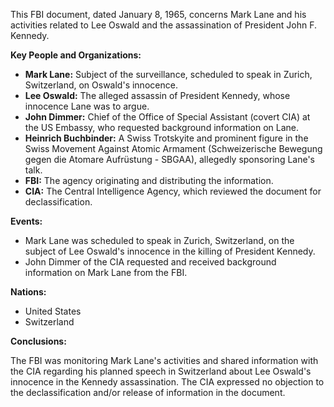 This FBI document, dated January 8, 1965, concerns Mark Lane and his activities related to Lee Oswald and the assassination of President John F. Kennedy.

**Key People and Organizations:**

*   **Mark Lane:** Subject of the surveillance, scheduled to speak in Zurich, Switzerland, on Oswald's innocence.
*   **Lee Oswald:** The alleged assassin of President Kennedy, whose innocence Lane was to argue.
*   **John Dimmer:** Chief of the Office of Special Assistant (covert CIA) at the US Embassy, who requested background information on Lane.
*   **Heinrich Buchbinder:** A Swiss Trotskyite and prominent figure in the Swiss Movement Against Atomic Armament (Schweizerische Bewegung gegen die Atomare Aufrüstung - SBGAA), allegedly sponsoring Lane's talk.
*   **FBI:** The agency originating and distributing the information.
*   **CIA:** The Central Intelligence Agency, which reviewed the document for declassification.

**Events:**

*   Mark Lane was scheduled to speak in Zurich, Switzerland, on the subject of Lee Oswald's innocence in the killing of President Kennedy.
*   John Dimmer of the CIA requested and received background information on Mark Lane from the FBI.

**Nations:**

*   United States
*   Switzerland

**Conclusions:**

The FBI was monitoring Mark Lane's activities and shared information with the CIA regarding his planned speech in Switzerland about Lee Oswald's innocence in the Kennedy assassination. The CIA expressed no objection to the declassification and/or release of information in the document.
